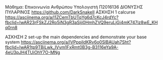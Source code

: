 Μάθημα: Επικοινωνία Ανθρώπου Υπολογιστή
Π2016136
ΔΙΟΝΥΣΗΣ ΠΥΛΑΡΙΝΟΣ
https://github.com/DarkSnakeII
ΑΣΚΗΣΗ 1
calcurse
https://asciinema.org/a/l1ZCemTbUTqYg6d7cKcJ4rdYc?fbclid=IwAR23rFSkZJ2Ro5iN3gR3aSiji0HmhZVQ9eruLjGi4mK747iz8wE_KHq0rn8


ΑΣΚΗΣΗ 2 
set-up the main dependencies and demonstrate your base system
https://asciinema.org/a/lVPppiIdKRy6o0SlBAUah7Sht?fbclid=IwAR1tp9TBiLwk_IVym1FxRmt0B3g-B3116eYa9A-4eU3pJH4TUiOhY7O-MNg
